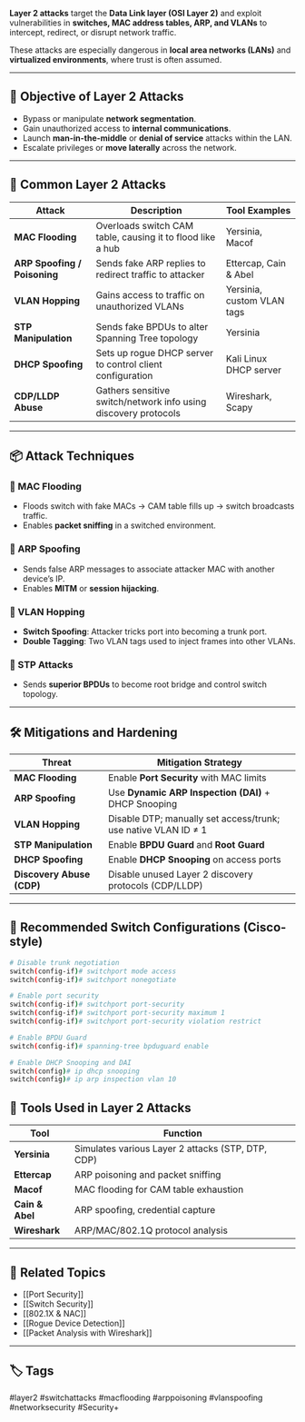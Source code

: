 **Layer 2 attacks** target the **Data Link layer (OSI Layer 2)** and exploit vulnerabilities in **switches, MAC address tables, ARP, and VLANs** to intercept, redirect, or disrupt network traffic.

These attacks are especially dangerous in **local area networks (LANs)** and **virtualized environments**, where trust is often assumed.

---

## 🎯 Objective of Layer 2 Attacks

- Bypass or manipulate **network segmentation**.
- Gain unauthorized access to **internal communications**.
- Launch **man-in-the-middle** or **denial of service** attacks within the LAN.
- Escalate privileges or **move laterally** across the network.

---

## 🧨 Common Layer 2 Attacks

| Attack                    | Description                                                                 | Tool Examples         |
|---------------------------|-----------------------------------------------------------------------------|------------------------|
| **MAC Flooding**          | Overloads switch CAM table, causing it to flood like a hub                 | Yersinia, Macof        |
| **ARP Spoofing / Poisoning** | Sends fake ARP replies to redirect traffic to attacker                   | Ettercap, Cain & Abel  |
| **VLAN Hopping**          | Gains access to traffic on unauthorized VLANs                              | Yersinia, custom VLAN tags |
| **STP Manipulation**      | Sends fake BPDUs to alter Spanning Tree topology                           | Yersinia               |
| **DHCP Spoofing**         | Sets up rogue DHCP server to control client configuration                  | Kali Linux DHCP server |
| **CDP/LLDP Abuse**        | Gathers sensitive switch/network info using discovery protocols            | Wireshark, Scapy       |

---

## 📦 Attack Techniques

### 🔸 MAC Flooding
- Floods switch with fake MACs → CAM table fills up → switch broadcasts traffic.
- Enables **packet sniffing** in a switched environment.

### 🔸 ARP Spoofing
- Sends false ARP messages to associate attacker MAC with another device’s IP.
- Enables **MITM** or **session hijacking**.

### 🔸 VLAN Hopping
- **Switch Spoofing**: Attacker tricks port into becoming a trunk port.
- **Double Tagging**: Two VLAN tags used to inject frames into other VLANs.

### 🔸 STP Attacks
- Sends **superior BPDUs** to become root bridge and control switch topology.

---

## 🛠️ Mitigations and Hardening

| Threat                    | Mitigation Strategy                                               |
|---------------------------|-------------------------------------------------------------------|
| **MAC Flooding**          | Enable **Port Security** with MAC limits                         |
| **ARP Spoofing**          | Use **Dynamic ARP Inspection (DAI)** + DHCP Snooping             |
| **VLAN Hopping**          | Disable DTP; manually set access/trunk; use native VLAN ID ≠ 1   |
| **STP Manipulation**      | Enable **BPDU Guard** and **Root Guard**                         |
| **DHCP Spoofing**         | Enable **DHCP Snooping** on access ports                         |
| **Discovery Abuse (CDP)** | Disable unused Layer 2 discovery protocols (CDP/LLDP)            |

---

## 🧰 Recommended Switch Configurations (Cisco-style)

```bash
# Disable trunk negotiation
switch(config-if)# switchport mode access
switch(config-if)# switchport nonegotiate

# Enable port security
switch(config-if)# switchport port-security
switch(config-if)# switchport port-security maximum 1
switch(config-if)# switchport port-security violation restrict

# Enable BPDU Guard
switch(config-if)# spanning-tree bpduguard enable

# Enable DHCP Snooping and DAI
switch(config)# ip dhcp snooping
switch(config)# ip arp inspection vlan 10
```

## 📡 Tools Used in Layer 2 Attacks

|Tool|Function|
|---|---|
|**Yersinia**|Simulates various Layer 2 attacks (STP, DTP, CDP)|
|**Ettercap**|ARP poisoning and packet sniffing|
|**Macof**|MAC flooding for CAM table exhaustion|
|**Cain & Abel**|ARP spoofing, credential capture|
|**Wireshark**|ARP/MAC/802.1Q protocol analysis|

---

## 📎 Related Topics

- [[Port Security]]
- [[Switch Security]]
- [[802.1X & NAC]]
- [[Rogue Device Detection]]
- [[Packet Analysis with Wireshark]]

---

## 🏷 Tags

#layer2 #switchattacks #macflooding #arppoisoning #vlanspoofing #networksecurity #Security+